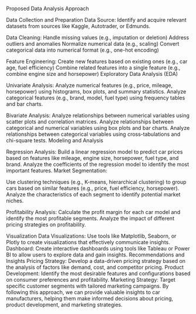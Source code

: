 Proposed Data Analysis Approach

Data Collection and Preparation
Data Source: Identify and acquire relevant datasets from sources like Kaggle, Autotrader, or Edmunds.

Data Cleaning:
Handle missing values (e.g., imputation or deletion)
Address outliers and anomalies
Normalize numerical data (e.g., scaling)
Convert categorical data into numerical format (e.g., one-hot encoding)

Feature Engineering:
Create new features based on existing ones (e.g., car age, fuel efficiency)
Combine related features into a single feature (e.g., combine engine size and horsepower)
Exploratory Data Analysis (EDA)

Univariate Analysis:
Analyze numerical features (e.g., price, mileage, horsepower) using histograms, box plots, and summary statistics.
Analyze categorical features (e.g., brand, model, fuel type) using frequency tables and bar charts.

Bivariate Analysis:
Analyze relationships between numerical variables using scatter plots and correlation matrices.
Analyze relationships between categorical and numerical variables using box plots and bar charts.
Analyze relationships between categorical variables using cross-tabulations and chi-square tests.
Modeling and Analysis

Regression Analysis:
Build a linear regression model to predict car prices based on features like mileage, engine size, horsepower, fuel type, and brand.
Analyze the coefficients of the regression model to identify the most important features.
Market Segmentation:

Use clustering techniques (e.g., K-means, hierarchical clustering) to group cars based on similar features (e.g., price, fuel efficiency, horsepower).
Analyze the characteristics of each segment to identify potential market niches.

Profitability Analysis:
Calculate the profit margin for each car model and identify the most profitable segments.
Analyze the impact of different pricing strategies on profitability.

Visualization
Data Visualizations: Use tools like Matplotlib, Seaborn, or Plotly to create visualizations that effectively communicate insights.
Dashboard: Create interactive dashboards using tools like Tableau or Power BI to allow users to explore data and gain insights.
Recommendations and Insights
Pricing Strategy: Develop a data-driven pricing strategy based on the analysis of factors like demand, cost, and competitor pricing.
Product Development: Identify the most desirable features and configurations based on consumer preferences and profitability.
Marketing Strategy: Target specific customer segments with tailored marketing campaigns.
By following this approach, we can provide valuable insights to car manufacturers, helping them make informed decisions about pricing, product development, and marketing strategies.
